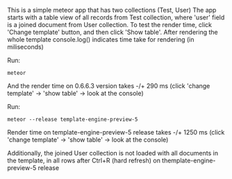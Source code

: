 This is a simple meteor app that has two collections (Test, User)
The app starts with a table view of all records from Test collection, where 'user' field is a joined document from User collection.
To test the render time, click 'Change template' button, and then click 'Show table'. After rendering the whole template console.log() indicates time take for rendering (in miliseconds)

Run:

	meteor
And the render time on 0.6.6.3 version takes -/+ 290 ms (click 'change template' -> 'show table' -> look at the console)

Run:

	meteor --release template-engine-preview-5
Render time on template-engine-preview-5 release takes -/+ 1250 ms (click 'change template' -> 'show table' -> look at the console)

Additionally, the joined User collection is not loaded with all documents in the template, in all rows after Ctrl+R (hard refresh) on themplate-engine-preview-5 release

